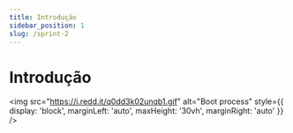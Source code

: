 ```yaml
---
title: Introdução
sidebar_position: 1
slug: /sprint-2
---
```


# Introdução
 
<img src="https://i.redd.it/q0dd3k02unqb1.gif" alt="Boot process" style={{ display: 'block', marginLeft: 'auto', maxHeight: '30vh', marginRight: 'auto' }} />